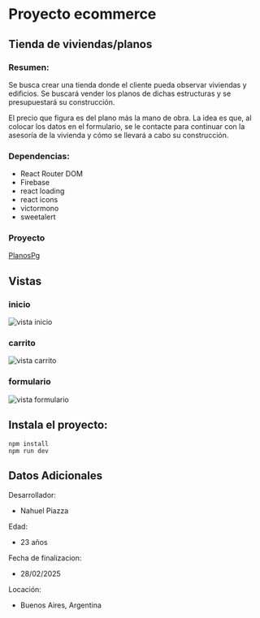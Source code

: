 # Proyecto ecommerce 
## Tienda de viviendas/planos


### Resumen: 

Se busca crear una tienda donde el cliente pueda observar viviendas y edificios. Se buscará vender los planos de dichas estructuras y se presupuestará su construcción.

El precio que figura es del plano más la mano de obra. La idea es que, al colocar los datos en el formulario, se le contacte para continuar con la asesoría de la vivienda y cómo se llevará a cabo su construcción.



### Dependencias:

- React Router DOM 
- Firebase
- react loading
- react icons
- victormono
- sweetalert


### Proyecto 

[PlanosPg](https://crea-tu-landing-piazza.vercel.app/)


## Vistas

### inicio

![vista inicio](https://i.postimg.cc/x8hVdK9p/Captura-de-pantalla-11.png)

### carrito
![vista carrito](https://i.postimg.cc/2yFnkxdr/Captura-de-pantalla-12.png)

### formulario
![vista formulario](https://i.postimg.cc/m2mTvHx9/Captura-de-pantalla-10.png)


## Instala el proyecto:

```
npm install
npm run dev
```


## Datos Adicionales

Desarrollador:
- Nahuel Piazza

Edad:
- 23 años

Fecha de finalizacion:
- 28/02/2025

Locación:
- Buenos Aires, Argentina
